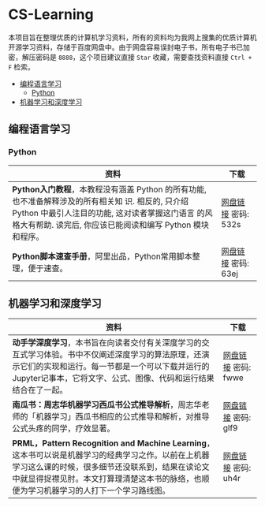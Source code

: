 # CS-Learning
本项目旨在整理优质的计算机学习资料，所有的资料均为我网上搜集的优质计算机开源学习资料，存储于百度网盘中。由于网盘容易误封电子书，所有电子书已加密，解压密码是 `8888`，这个项目建议直接 `Star` 收藏，需要查找资料直接 `Ctrl + F` 检索。



- [编程语言学习](#编程语言学习)
  - [Python](#Python)
- [机器学习和深度学习](#机器学习和深度学习)

 ## 编程语言学习

### Python

| 资料                                                         | 下载                                                         |
| ------------------------------------------------------------ | ------------------------------------------------------------ |
| **Python入门教程**，本教程没有涵盖 Python 的所有功能, 也不准备解释涉及的所有相关知 识. 相反的, 只介绍 Python 中最引人注目的功能, 这对读者掌握这门语言 的风格大有帮助. 读完后, 你应该已能阅读和编写 Python 模块和程序。 | [网盘链接](https://pan.baidu.com/s/17RhWME7sJKZGaFPCe7YaNA) 密码: 532s |
| **Python脚本速查手册**，阿里出品，Python常用脚本整理，便于速查。 | [网盘链接](https://pan.baidu.com/s/1IEbIYvrngmgivLhJ3aschw) 密码: 63ej |

## 机器学习和深度学习

| 资料                                                         | 下载                                                         |
| ------------------------------------------------------------ | ------------------------------------------------------------ |
| **动手学深度学习**，本书旨在向读者交付有关深度学习的交互式学习体验。书中不仅阐述深度学习的算法原理，还演示它们的实现和运行。每一节都是一个可以下载并运行的 Jupyter记事本，它将文字、公式、图像、代码和运行结果结合在了一起。 | [网盘链接](https://pan.baidu.com/s/1GhmWhV7z_TQjP4BBoOV-4g) 密码: fwwe |
| **南瓜书：周志华机器学习西瓜书公式推导解析**，周志华老师的「机器学习」西瓜书相应的公式推导和解析，对推导公式头疼的同学，疗效显著。 | [网盘链接](https://pan.baidu.com/s/1_ijVWFq-EsY-Ffvt9EgdzA) 密码: glf9 |
| **PRML，Pattern Recognition and Machine Learning**，这本书可以说是机器学习的经典学习之作。以前在上机器学习这么课的时候，很多细节还没联系到，结果在读论文中就显得捉襟见肘。本文打算理清楚这本书的脉络，也顺便为学习机器学习的人打下一个学习路线图。 | [网盘链接](https://pan.baidu.com/s/1VeiliQi1RKBBRvn9dzvlDA) 密码: uh4r |
